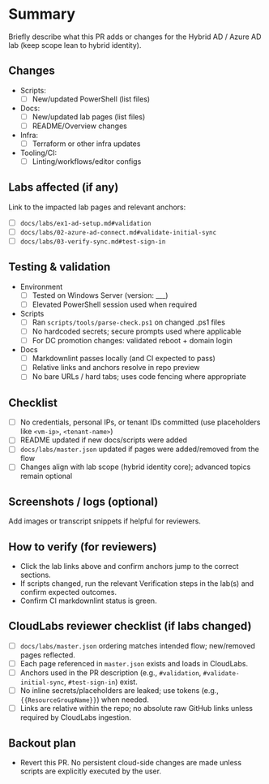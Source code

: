 # Summary

Briefly describe what this PR adds or changes for the Hybrid AD / Azure AD lab (keep scope lean to hybrid identity).

## Changes

- Scripts:
  - [ ] New/updated PowerShell (list files)
- Docs:
  - [ ] New/updated lab pages (list files)
  - [ ] README/Overview changes
- Infra:
  - [ ] Terraform or other infra updates
- Tooling/CI:
  - [ ] Linting/workflows/editor configs

## Labs affected (if any)

Link to the impacted lab pages and relevant anchors:

- [ ] `docs/labs/ex1-ad-setup.md#validation`
- [ ] `docs/labs/02-azure-ad-connect.md#validate-initial-sync`
- [ ] `docs/labs/03-verify-sync.md#test-sign-in`

## Testing & validation

- Environment
  - [ ] Tested on Windows Server (version: ___)
  - [ ] Elevated PowerShell session used when required
- Scripts
  - [ ] Ran `scripts/tools/parse-check.ps1` on changed .ps1 files
  - [ ] No hardcoded secrets; secure prompts used where applicable
  - [ ] For DC promotion changes: validated reboot + domain login
- Docs
  - [ ] Markdownlint passes locally (and CI expected to pass)
  - [ ] Relative links and anchors resolve in repo preview
  - [ ] No bare URLs / hard tabs; uses code fencing where appropriate

## Checklist

- [ ] No credentials, personal IPs, or tenant IDs committed (use placeholders like `<vm-ip>`, `<tenant-name>`)
- [ ] README updated if new docs/scripts were added
- [ ] `docs/labs/master.json` updated if pages were added/removed from the flow
- [ ] Changes align with lab scope (hybrid identity core); advanced topics remain optional

## Screenshots / logs (optional)

Add images or transcript snippets if helpful for reviewers.

## How to verify (for reviewers)

- Click the lab links above and confirm anchors jump to the correct sections.
- If scripts changed, run the relevant Verification steps in the lab(s) and confirm expected outcomes.
- Confirm CI markdownlint status is green.

## CloudLabs reviewer checklist (if labs changed)

- [ ] `docs/labs/master.json` ordering matches intended flow; new/removed pages reflected.
- [ ] Each page referenced in `master.json` exists and loads in CloudLabs.
- [ ] Anchors used in the PR description (e.g., `#validation`, `#validate-initial-sync`, `#test-sign-in`) exist.
- [ ] No inline secrets/placeholders are leaked; use tokens (e.g., `{{ResourceGroupName}}`) when needed.
- [ ] Links are relative within the repo; no absolute raw GitHub links unless required by CloudLabs ingestion.

## Backout plan

- Revert this PR. No persistent cloud-side changes are made unless scripts are explicitly executed by the user.
